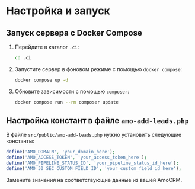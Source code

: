 # Настройка и запуск

## Запуск сервера с Docker Compose

1. Перейдите в каталог `.ci`:
    ```bash
    cd .ci
    ```

2. Запустите сервер в фоновом режиме с помощью `docker compose`:
    ```bash
    docker compose up -d
    ```

3. Обновите зависимости с помощью `composer`:
    ```bash
    docker compose run --rm composer update
    ```

## Настройка констант в файле `amo-add-leads.php`

В файле `src/public/amo-add-leads.php` нужно установить следующие константы:

```php
define('AMO_DOMAIN', 'your_domain_here');
define('AMO_ACCESS_TOKEN', 'your_access_token_here');
define('AMO_PIPELINE_STATUS_ID', 'your_pipeline_status_id_here');
define('AMO_30_SEC_CUSTOM_FIELD_ID', 'your_custom_field_id_here');
```
Замените значения на соответствующие данные из вашей AmoCRM.
